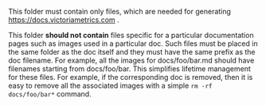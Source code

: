 This folder must contain only files, which are needed for generating https://docs.victoriametrics.com .

This folder **should not contain** files specific for a particular documentation pages such as images
used in a particular doc. Such files must be placed in the same folder as the doc itself
and they must have the same prefix as the doc filename. For example, all the images for docs/foo/bar.md
should have filenames starting from docs/foo/bar. This simplifies lifetime management for these files.
For example, if the corresponding doc is removed, then it is easy to remove all the associated
images with a simple `rm -rf docs/foo/bar*` command.
